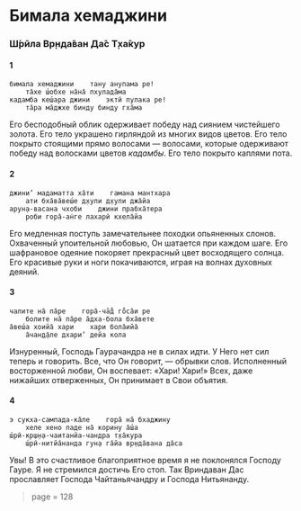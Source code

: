 # Бимала хемаджини

### Ш́рӣла Вр̣нда̄ван Да̄с Т̣ха̄кур

#### 1

    бимала хемаджини    тану анупама ре!
        та̄хе ш́обхе на̄на̄ пхулада̄ма
    кадамба кеш́ара джини    эктӣ пулака ре!
        та̄ра ма̄джхе бинду бинду гха̄ма

Его бесподобный облик одерживает победу над сиянием чистейшего золота. Его тело украшено гирляндой из многих видов цветов. Его тело покрыто стоящими прямо волосами — волосами, которые одерживают победу над волосками цветов *кадамбы*. Его тело покрыто каплями пота.

#### 2

    джини’ мадаматта ха̄ти    гамана мантхара
        ати бха̄ва̄веш́е д̣хули д̣хули джа̄йа
    арун̣а-васана чхоби    джини прабха̄тера
        роби гора̄-ан̇ге лахарӣ кхела̄йа

Его медленная поступь замечательнее походки опьяненных слонов. Охваченный упоительной любовью, Он шатается при каждом шаге. Его шафрановое одеяние покоряет прекрасный цвет восходящего солнца. Его красивые руки и ноги покачиваются, играя на волнах духовных деяний.

#### 3

    чалите на̄ па̄ре    гора̄-чā̐д гo̐са̄и ре
        болите на̄ па̄ре а̄дха-бола бха̄вете
    а̄веш́а хоийа̄ хари    хари бола̄ийа̄
        а̄чан̣д̣а̄ле дхари’ дейа кола

Изнуренный, Господь Гаурачандра не в силах идти. У Него нет сил теперь и говорить. Все, что Он говорит, — обрывки слов. Исполненный восторженной любви, Он воспевает: «Хари! Хари!» Всех, даже нижайших отверженных, Он принимает в Свои объятия.

#### 4

    э сукха-сампада-ка̄ле    гора̄ на̄ бхаджину
        хеле хено паде на̄ корину а̄ш́а
    ш́рӣ-кр̣ш̣н̣а-чаитанйа-чандра т̣ха̄кура
        ш́рӣ-нитйа̄нанда гун̣а га̄йа вр̣нда̄вана да̄са

Увы! В это счастливое благоприятное время я не поклонялся Господу Гауре. Я не стремился достичь Его стоп. Так Вриндаван Дас прославляет Господа Чайтаньячандру и Господа Нитьянанду.


> page = 128